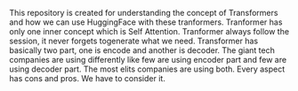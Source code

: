 This repository is created for understanding the concept of Transformers
and how we can use HuggingFace with these tranformers. Tranformer has only
one inner concept which is Self Attention. Tranformer always follow the session,
it never forgets togenerate what we need. Transformer has basically two part, one is encode and another is decoder. The giant tech companies are using differently like few are using encoder part and few are using decoder part. The most elits companies are using both. Every aspect has cons and pros. We have to consider it.